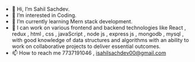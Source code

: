 - 👋 Hi, I’m Sahil Sachdev.
- 👀 I’m interested in Coding.
- 🌱 I’m currently learning Mern stack development.
- 💞️ I can work on various frontend and backend technologies like React , redux , html , css , javaScript , node js , express js , mongodb , mysql , with good knowledge of data structures and algorithms with an ability to work on collaborative projects to deliver essential outcomes.   
- 📫 How to reach me 7737191046 , isahilsachdev00@gmail.com 
